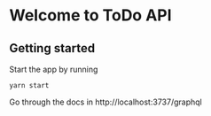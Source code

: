 # Welcome to ToDo API

## Getting started
Start the app by running
```
yarn start
```

Go through the docs in http://localhost:3737/graphql